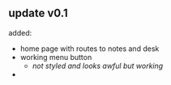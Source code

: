 ## update v0.1

added: 
- home page with routes to notes and desk
- working menu button
  - *not styled and looks awful but working*
- 
